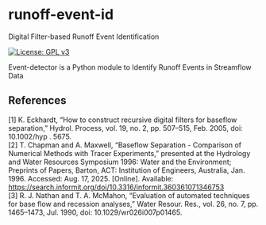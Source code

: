 # runoff-event-id
Digital Filter-based Runoff Event Identification

[![License: GPL v3](https://img.shields.io/badge/License-GPLv3-blue.svg)](https://www.gnu.org/licenses/gpl-3.0)

Event-detector is a Python module to Identify Runoff Events in Streamflow Data

## References
[1]	K. Eckhardt, “How to construct recursive digital filters for baseflow separation,” Hydrol. Process, vol. 19, no. 2, pp. 507–515, Feb. 2005, doi: 10.1002/hyp . 5675.<br>
[2]	T. Chapman and A. Maxwell, “Baseflow Separation - Comparison of Numerical Methods with Tracer Experiments,” presented at the Hydrology and Water Resources Symposium 1996: Water and the Environment; Preprints of Papers, Barton, ACT: Institution of Engineers, Australia, Jan. 1996. Accessed: Aug. 17, 2025. [Online]. Available: https://search.informit.org/doi/10.3316/informit.360361071346753 <br>
[3]	R. J. Nathan and T. A. McMahon, “Evaluation of automated techniques for base flow and recession analyses,” Water Resour. Res., vol. 26, no. 7, pp. 1465–1473, Jul. 1990, doi: 10.1029/wr026i007p01465.


